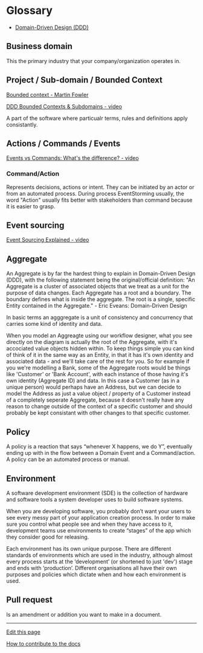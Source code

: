 # Glossary

- [Domain-Driven Design (DDD)](DomainDrivenDesign.md)




## Business domain
This the primary industry that your company/organization operates in.


## Project / Sub-domain / Bounded Context
[Bounded context - Martin Fowler](https://martinfowler.com/bliki/BoundedContext.html)

[DDD Bounded Contexts & Subdomains - video](https://www.youtube.com/watch?v=NvBsEnDgA4o)

A part of the software where particualr terms, rules and definitions apply consistantly.


## Actions / Commands / Events
[Events vs Commands: What's the difference? - video](https://www.youtube.com/watch?v=vS7sCJ1uezY)

### Command/Action
Represents decisions, actions or intent. They can be initiated by an actor or from an automated process. During process EventStorming usually, the word "Action" usually fits better with stakeholders than command because it is easier to grasp.


## Event sourcing
[Event Sourcing Explained - video](https://www.youtube.com/watch?v=yFjzGRb8NOk)


## Aggregate
An Aggregate is by far the hardest thing to explain in Domain-Driven Design (DDD), with the following statement being the original/official definition:
"An Aggregate is a cluster of associated objects that we treat as a unit for the purpose of data changes. 
Each Aggregate has a root and a boundary.
The boundary defines what is inside the aggregate.
The root is a single, specific Entity contained in the Aggregate." - Eric Eveans: Domain-Driven Design


In basic terms an agggregate is a unit of consistency and concurrency that carries some kind of identity and data.

When you model an Aggreagte using our workflow designer, what you see directly on the diagram is actually the root of the Aggregate, with it's accociated value objects hidden within.
To keep things simple you can kind of think of it in the same way as an Entity, in that it has it's own identity and associated data - and we'll take care of the rest for you.
So for example if you we're modelling a Bank, some of the Aggregate roots would be things like 'Customer' or 'Bank Account', with each instance of those having it's own identity (Aggregate ID) and data. In this case a Customer (as in a unique person) would perhaps have an Address, but we can decide to model the Address as just a value object / property of a Customer instead of a completely seperate Aggregate, because it doesn't really have any reason to change outside of the context of a specific customer and should probably be kept consistant with other changes to that specific customer.


## Policy
A policy is a reaction that says “whenever X happens, we do Y”, eventually ending up with in the flow between a Domain Event and a Command/action. A policy can be an automated process or manual. 


## Environment
A software development environment (SDE) is the collection of hardware and software tools a system developer uses to build software systems.

When you are developing software, you probably don’t want your users to see every messy part of your application creation process. In order to make sure you control what people see and when they have access to it, development teams use environments to create “stages” of the app which they consider good for releasing.

Each environment has its own unique purpose. There are different standards of environments which are used in the industry, although almost every process starts at the ‘development’ (or shortened to just 'dev') stage and ends with ‘production’. Different organisations all have their own purposes and policies which dictate when and how each environment is used.


## Pull request
Is an amendment or addition you want to make in a document.


---
[Edit this page](https://github.com/saascade/platform.saascade.com/edit/main/Hub/Glossary/README.md)

[How to contribute to the docs](../../General/HowToContribute/README.md)



<!-- MS Clarity. We use this so that we know what people need help with, otherwise we'd be wasting a lot of time just guessing. --> 
<script type="text/javascript"> (function(c,l,a,r,i,t,y){ c[a]=c[a]||function(){(c[a].q=c[a].q||[]).push(arguments)}; t=l.createElement(r);t.async=1;t.src="https://www.clarity.ms/tag/"+i;  y=l.getElementsByTagName(r)[0];y.parentNode.insertBefore(t,y); })(window, document, "clarity", "script", "sdby7q18rz"); </script>
